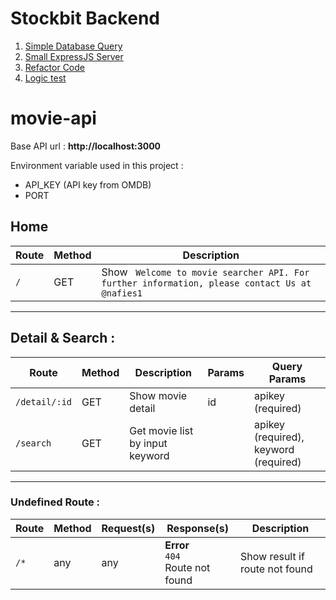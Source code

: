 # Stockbit Backend
1. [Simple Database Query](https://github.com/nafies1/movie-rest-api/blob/master/backend-test/1.%20Simple%20Database%20Query.sql)
2. [Small ExpressJS Server](https://github.com/nafies1/movie-rest-api)
3. [Refactor Code](https://github.com/nafies1/movie-rest-api/blob/master/backend-test/3.%20RefactorCode.js)
4. [Logic test](https://github.com/nafies1/movie-rest-api/blob/master/backend-test/4.%20LogicTest.js)

# movie-api

Base API url : **http://localhost:3000**

Environment variable used in this project :
- API_KEY (API key from OMDB)
- PORT

## **Home**
Route | Method | Description
---|----|---
`/` | GET | Show ` Welcome to movie searcher API. For further information, please contact Us at @nafies1`
----	

## **Detail & Search** :

Route | Method | Description | Params | Query Params
---|---|---|---|---
`/detail/:id` | GET | Show movie detail | id | apikey (required)
`/search` | GET | Get movie list by input keyword | | apikey (required), keyword (required)

--------------
### Undefined Route :

Route | Method | Request(s) | Response(s) | Description
---|---|---|---|---
`/*` | any | any | **Error**<br>`404` <br>Route not found | Show result if route not found